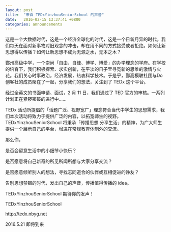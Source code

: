 ```yaml
---
layout: post
title:  "来自 TEDxYinzhouSeniorSchool 的声音"
date:   2016-02-15 13:37:41 +0800
categories: announcements
---
```

这是一个大数据时代，这是一个经济全球化的时代，这是一个日新月异的时代。我们每天在面对新事物对旧观念的冲击，却在用不同的方式接受或者拒绝。如何让新思想得以传播？如何让新思想不成为无源之水，无本之木？

鄞州高级中学，一个崇尚「自由、自律、博学、博爱」的办学理念的学府。在学校的培育下，我们积极探索、求实创新，在平淡的日子里寻觅新的思维的激情与火花。我们关心时事政治，经济发展，热衷科学技术。于是乎，鄞高模联社团与Do创客社的成员聚在了一起，分享我们的想法，关注到了 TEDx 这个平台。

经过全英文的书面申请、面试，2 月 11 日，我们通过了 TED 官方的审核。一系列计划正在紧锣密鼓的进行中……

TEDx 活动所提倡的「话题广泛、视野宽广」理念符合当代中学生的思想需求，我们本次活动将致力于提供广泛的内容，以拓宽师生的视野。TEDxYinzhouSeniorSchool 将秉承「传播思想 分享生活」的精神，为广大师生提供一个展示自己的平台，增进在常规教育体制外的交流。

那么你，

是否会留意生活中的小细节小快乐？

是否愿意将自己新奇的所见所闻所想与大家分享交流？

是否愿意倾听别人的想法，寻找志同道合的伙伴或互相促进的诤友？

告别思想禁锢的时代，发出自己的声音，传播值得传播的 idea。

TEDxYinzhouSeniorSchool 期待你的发声！

TEDxYinzhouSeniorSchool

http://tedx.nbyg.net

2016.5.21 即将到来
